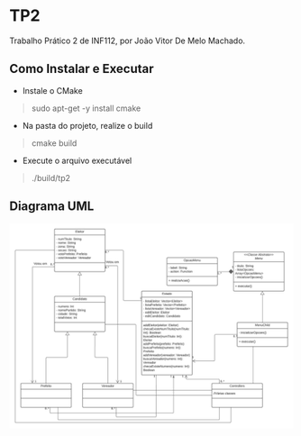# TP2
Trabalho Prático 2 de INF112, por João Vitor De Melo Machado.
## Como Instalar e Executar
- Instale o CMake
> sudo apt-get -y install cmake
- Na pasta do projeto, realize o build
> cmake build
- Execute o arquivo executável
> ./build/tp2
## Diagrama UML
![Diagrama UML](./uml.jpeg)
